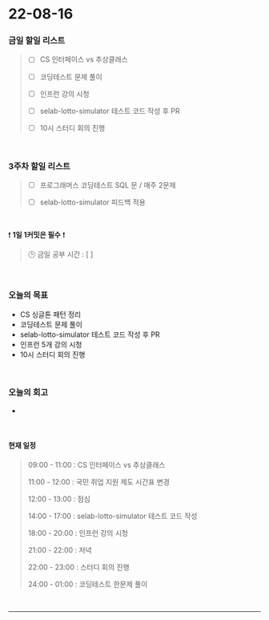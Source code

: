 # 22-08-16
 ### 금일 할일 리스트 
> - [ ]  CS 인터페이스 vs 추상클래스
>
> - [ ]  코딩테스트 문제 풀이
>
> - [ ]  인프런 강의 시청
>
> - [ ]  selab-lotto-simulator 테스트 코드 작성 후 PR
>
> - [ ]  10시 스터디 회의 진행

<br/>

### 3주차 할일 리스트  

> - [ ]  프로그래머스 코딩테스트 SQL 문 / 매주 2문제  
>
> - [ ]  selab-lotto-simulator 피드백 적용

<br/>

❗ **1일 1커밋은 필수** ❗
> 🕒 금일 공부 시간 :  [  ]    
  
<br/>

### 오늘의 목표
- CS 싱글톤 패턴 정리
- 코딩테스트 문제 풀이
- selab-lotto-simulator 테스트 코드 작성 후 PR
- 인프런 5개 강의 시청 
- 10시 스터디 회의 진행

<br>

### 오늘의 회고
- 

<br>

#### 현재 일정  
> 09:00 - 11:00 : CS 인터페이스 vs 추상클래스
>
> 11:00 - 12:00 : 국민 취업 지원 제도 시간표 변경
>
> 12:00 - 13:00 : 점심
>
> 14:00 - 17:00 : selab-lotto-simulator 테스트 코드 작성
>
> 18:00 - 20:00 : 인프런 강의 시청
>
> 21:00 - 22:00 : 저녁
>
> 22:00 - 23:00 : 스터디 회의 진행
>
> 24:00 - 01:00 : 코딩테스트 한문제 풀이

<br/>

------------  